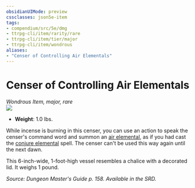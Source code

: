 ```yaml
---
obsidianUIMode: preview
cssclasses: json5e-item
tags:
- compendium/src/5e/dmg
- ttrpg-cli/item/rarity/rare
- ttrpg-cli/item/tier/major
- ttrpg-cli/item/wondrous
aliases: 
- "Censer of Controlling Air Elementals"
---
```

# Censer of Controlling Air Elementals
*Wondrous Item, major, rare*  
![](/3-Mechanics/CLI/items/img/censer-of-controlling-air-elementals.webp#right)  

- **Weight**: 1.0 lbs.

While incense is burning in this censer, you can use an action to speak the censer's command word and summon an [air elemental](/3-Mechanics/CLI/bestiary/elemental/air-elemental.md), as if you had cast the [conjure elemental](/3-Mechanics/CLI/spells/conjure-elemental.md) spell. The censer can't be used this way again until the next dawn.

This 6-inch-wide, 1-foot-high vessel resembles a chalice with a decorated lid. It weighs 1 pound.

*Source: Dungeon Master's Guide p. 158. Available in the SRD.*